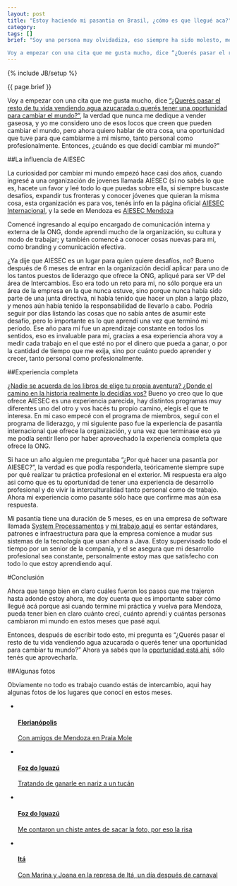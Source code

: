 ```yaml
---
layout: post
title: "Estoy haciendo mi pasantia en Brasil, ¿cómo es que llegué aca?"
category: 
tags: []
brief: "Soy una persona muy olvidadiza, eso siempre ha sido molesto, me olvido muy fácil de las cosas desde chico asi que he aprendido a vivir con ello. Pero hay dias en los que me levanto y en serio me pregunto ¿cómo llegué aca? Hoy es uno de esos dias, de repente estoy en una ciudad en Rio Grande do Sul, Brasil, acabo de cenar arroz con feijao con mis compañeros de departamento, y mañana me voy a levantar temprano para trabajar en una empresa de software local. Me parece que la mejor solución a mi falta de ubicacion es escribir sobre mi camino.

Voy a empezar con una cita que me gusta mucho, dice “¿Querés pasar el resto de tu vida vendiendo agua azucarada o querés tener una oportunidad para cambiar el mundo?”, es una famosa pregunta que Steve Jobs le hizo a John Sculley, ex CEO de Apple, en ese entonces CEO de Pepsi. La verdad que nunca me dedique a vender gaseosa, y yo me considero uno de esos locos que creen que pueden cambiar el mundo, pero ahora quiero hablar de otra cosa, una oportunidad que tuve para que cambiarme a mi mismo, tanto personal como profesionalmente. Entonces, ¿cuándo es que decidí cambiar mi mundo?"
---
```

{% include JB/setup %}

{{ page.brief }}

Voy a empezar con una cita que me gusta mucho, dice <a href="#" title="Famosa pregunta se Steve Jobs a John Sculley, ex CEO de Apple, en ese entonces CEO de Pepsi.">“¿Querés pasar el resto de tu vida vendiendo agua azucarada o querés tener una oportunidad para cambiar el mundo?”</a>, la verdad que nunca me dedique a vender gaseosa, y yo me considero uno de esos locos que creen que pueden cambiar el mundo, pero ahora quiero hablar de otra cosa, una oportunidad que tuve para que cambiarme a mi mismo, tanto personal como profesionalmente. Entonces, ¿cuándo es que decidí cambiar mi mundo?"

##La influencia de AIESEC

La curiosidad por cambiar mi mundo empezó hace casi dos años, cuando ingresé a una organización de jovenes llamada AIESEC (si no sabés lo que es, hacete un favor y leé todo lo que puedas sobre ella, si siempre buscaste desafíos, expandir tus fronteras y conocer jóvenes que quieran la misma cosa, esta organización es para vos, tenés info en la página oficial [AIESEC Internacional](http://www.aiesec.org/ "AIESEC Internacional"), y la sede en Mendoza es [AIESEC Mendoza](http://www.aiesec.org.ar/mendoza/ "AIESEC Mendoza")

Comencé ingresando al equipo encargado de comunicación interna y externa de la ONG, donde aprendí mucho de la organización, su cultura y modo de trabajar; y también comencé a conocer cosas nuevas para mi, como branding y comunicación efectiva.

¿Ya dije que AIESEC es un lugar para quien quiere desafíos, no? Bueno después de 6 meses de entrar en la organización decidí aplicar para uno de los tantos puestos de liderazgo que ofrece la ONG, apliqué para ser VP del área de Intercambios. Eso era todo un reto para mi, no sólo porque era un área de la empresa en la que nunca estuve, sino porque nunca había sido parte de una junta directiva, ni había tenido que hacer un plan a largo plazo, y menos aún había tenido la responsabilidad de llevarlo a cabo. Podría seguir por días listando las cosas que no sabía antes de asumir este desafío, pero lo importante es lo que aprendí una vez que terminó mi período. Ese año para mí fue un aprendizaje constante en todos los sentidos, eso es invaluable para mi, gracias a esa experiencia ahora voy a medir cada trabajo en el que esté no por el dinero que pueda a ganar, o por la cantidad de tiempo que me exija, sino por cuánto puedo aprender y crecer, tanto personal como profesionalmente.

##Experiencia completa

[¿Nadie se acuerda de los libros de elige tu propia aventura? ¿Donde el camino en la historia realmente lo decidías vos?](http://flowingdata.com/2009/08/11/choose-your-own-adventure-most-likely-youll-die/ "¿Sabían que el final más probable era la muerte en esos libros? Yo tenía la sospecha pero aquí está la prueba") Bueno yo creo que lo que ofrece AIESEC es una experiencia parecida, hay distintos programas muy diferentes uno del otro y vos hacés tu propio camino, elegís el que te interesa. En mi caso empecé con el programa de miembros, seguí con el programa de liderazgo, y mi siguiente paso fue la experiencia de pasantía internacional que ofrece la organización, y una vez que terminase eso ya me podía sentir lleno por haber aprovechado la experiencia completa que ofrece la ONG.

Si hace un año alguien me preguntaba “¿Por qué hacer una pasantía por AIESEC?”, la verdad es que podía responderla, teóricamente siempre supe por qué realizar tu práctica profesional en el exterior. Mi respuesta era algo asi como que es tu oportunidad de tener una experiencia de desarrollo profesional y de vivir la interculturalidad tanto personal como de trabajo. Ahora mi experiencia como pasante sólo hace que confirme mas aún esa respuesta.

Mi pasantía tiene una duración de 5 meses, es en una empresa de software llamada [System Processamentos](http://www.systempro.com.br) y [mi trabajo aquí](http://www.systempro.com.br/web/v2/site/index.php#info_mais/93) es sentar estándares, patrones e infraestructura para que la empresa comience a mudar sus sistemas de la tecnología que usan ahora a Java. Estoy supervisado todo el tiempo por un senior de la companía, y el se asegura que mi desarrollo profesional sea constante, personalmente estoy mas que satisfecho con todo lo que estoy aprendiendo aquí.

#Conclusión

Ahora que tengo bien en claro cuáles fueron los pasos que me trajeron hasta adonde estoy ahora, me doy cuenta que es importante saber cómo llegué acá porque asi cuando termine mi práctica y vuelva para Mendoza, pueda tener bien en claro cuánto crecí, cuánto aprendí y cuántas personas cambiaron mi mundo en estos meses que pasé aquí.

Entonces, después de escribir todo esto, mi pregunta es “¿Querés pasar el resto de tu vida vendiendo agua azucarada o querés tener una oportunidad para cambiar tu mundo?” Ahora ya sabés que la [oportunidad está ahi](http://www.aiesec.org.ar/mendoza/), sólo tenés que aprovecharla.

##Algunas fotos

Obviamente no todo es trabajo cuando estás de intercambio, aqui hay algunas fotos de los lugares que conocí en estos meses.

<div>
      <ul class="thumbnails">
        <li class="span3">
          <a href="{{ ASSET_PATH }}img/floripa.jpg" class="thumbnail">
            <img src="{{ ASSET_PATH }}img/floripa.jpg" alt="">
	    <h4>Florianópolis</h4>
	    <p>Con amigos de Mendoza en Praia Mole</p>
          </a>
        </li>
        <li class="span3">
          <a href="{{ ASSET_PATH }}img/foz_cara_tucan.jpg" class="thumbnail">
            <img src="{{ ASSET_PATH }}img/foz_cara_tucan.jpg" alt="">
	    <h4>Foz do Iguazú</h4>
	    <p>Tratando de ganarle en nariz a un tucán</p>
          </a>
        </li>
        <li class="span3">
          <a href="{{ ASSET_PATH }}img/foz_represa.jpg" class="thumbnail">
            <img src="{{ ASSET_PATH }}img/foz_represa.jpg" alt="">
	    <h4>Foz do Iguazú</h4>
	    <p>Me contaron un chiste antes de sacar la foto, por eso la risa</p>
          </a>
        </li>
        <li class="span3">
          <a href="{{ ASSET_PATH }}img/ita.jpg" class="thumbnail">
            <img src="{{ ASSET_PATH }}img/ita.jpg" alt="">
	    <h4>Itá</h4>
	    <p>Con Marina y Joana en la represa de Itá, un día después de carnaval</p>
          </a>
        </li>
      </ul>
</div>
